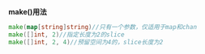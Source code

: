 **make()用法**
```go
make(map[string]string)//只有一个参数，仅适用于map和chan
make([]int, 2)//指定长度为2的slice
make([]int, 2, 4)//预留空间为4的，slice长度为2
```


